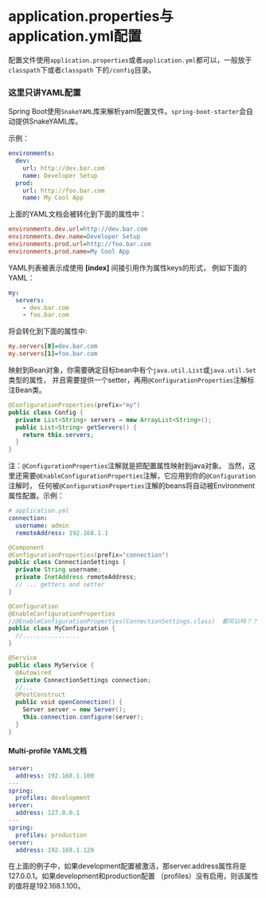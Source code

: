 application.properties与application.yml配置
============================================
配置文件使用`application.properties`或者`application.yml`都可以，一般放于`classpath`下或者`classpath`
下的`/config`目录。

### 这里只讲YAML配置
Spring Boot使用`SnakeYAML`库来解析yaml配置文件。`spring-boot-starter`会自动提供SnakeYAML库。

示例：
```yml
environments:
  dev:
    url: http://dev.bar.com
    name: Developer Setup
  prod:
    url: http://foo.bar.com
    name: My Cool App
```
上面的YAML文档会被转化到下面的属性中：
```ini
environments.dev.url=http://dev.bar.com
environments.dev.name=Developer Setup
environments.prod.url=http://foo.bar.com
environments.prod.name=My Cool App
```
YAML列表被表示成使用 **[index]** 间接引用作为属性keys的形式， 例如下面的YAML：
```yml
my:
  servers:
    - dev.bar.com
    - foo.bar.com
```
将会转化到下面的属性中:
```ini
my.servers[0]=dev.bar.com
my.servers[1]=foo.bar.com
```
映射到Bean对象，你需要确定目标bean中有个`java.util.List`或`java.util.Set`类型的属性，
并且需要提供一个setter，再用`@ConfigurationProperties`注解标注Bean类。
```java
@ConfigurationProperties(prefix="my")
public class Config {
  private List<String> servers = new ArrayList<String>();
  public List<String> getServers() {
    return this.servers;
  }
}
```
注：`@ConfigurationProperties`注解就是把配置属性映射到java对象。
当然，这里还需要`@EnableConfigurationProperties`注解，它应用到你的`@Configuration`注解时， 任何被`@ConfigurationProperties`注解的beans将自动被Environment属性配置。示例：
```yml
# application.yml
connection:
  username: admin
  remoteAddress: 192.168.1.1
```
```java
@Component
@ConfigurationProperties(prefix="connection")
public class ConnectionSettings {
  private String username;
  private InetAddress remoteAddress;
  // ... getters and setter
}
```
```java
@Configuration
@EnableConfigurationProperties
//@EnableConfigurationProperties(ConnectionSettings.class)  都可以吗？？？？？？？
public class MyConfiguration {
  //................
}
```
```java
@Service
public class MyService {
  @Autowired
  private ConnectionSettings connection;
  //...
  @PostConstruct
  public void openConnection() {
    Server server = new Server();
    this.connection.configure(server);
  }
}
```
#### Multi-profile YAML文档
```yml
server:
  address: 192.168.1.100
---
spring:
  profiles: development
server:
  address: 127.0.0.1
---
spring:
  profiles: production
server:
  address: 192.168.1.120
```
在上面的例子中，如果development配置被激活，那server.address属性将是127.0.0.1。如果development和production配置
（profiles）没有启用，则该属性的值将是192.168.1.100。
